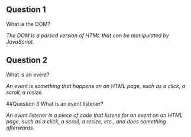 ## Question 1
What is the DOM?

*The DOM is a parsed version of HTML that can be manipulated by JavaScript.*

## Question 2
What is an event?

*An event is something that happens on an HTML page, such as a click, a scroll, a resize.*

##Question 3
What is an event listener?

*An event listener is a piece of code that listens for an event on an HTML page, such as a click, a scroll, a resize, etc., and does something afterwards.*